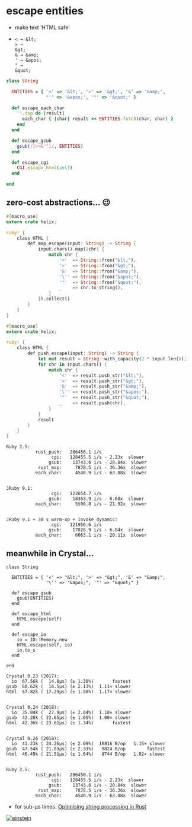 # escape entities

* make text ‘HTML safe’
<!-- .element: class="fragment" -->
* <code class="fragment">&lt; → &amp;lt;&nbsp;&nbsp;<br />&gt; → &amp;gt;&nbsp;&nbsp;<br />&amp; → &amp;amp;&nbsp;<br />&apos; → &amp;apos;<br />&quot; → &amp;quot;</code>


```ruby
class String
```

```ruby
  ENTITIES = { '<' => '&lt;', '>' => '&gt;', '&' => '&amp;',
               "'" => '&apos;', '"' => '&quot;' }

  def escape_each_char
    ''.tap do |result|
      each_char { |char| result << ENTITIES.fetch(char, char) }
    end
  end
```

```ruby
  def escape_gsub
    gsub(/[<>&'"]/, ENTITIES)
  end
```
<!-- .element: class="fragment" -->

```ruby
  def escape_cgi
    CGI.escape_html(self)
  end
```
<!-- .element: class="fragment" -->

```ruby
end
```


## zero-cost abstractions… 😉

```rust
#[macro_use]
extern crate helix;

ruby! {
    class HTML {
        def map_escape(input: String) -> String {
            input.chars().map(|chr| {
                match chr {
                    '<'  => String::from("&lt;"),
                    '>'  => String::from("&gt;"),
                    '&'  => String::from("&amp;"),
                    '\'' => String::from("&apos;"),
                    '"'  => String::from("&quot;"),
                    _    => chr.to_string(),
                }
            }).collect()
        }
    }
}
```


```rust
#[macro_use]
extern crate helix;

ruby! {
    class HTML {
        def push_escape(input: String) -> String {
            let mut result = String::with_capacity(2 * input.len());
            for chr in input.chars() {
                match chr {
                    '<'  => result.push_str("&lt;"),
                    '>'  => result.push_str("&gt;"),
                    '&'  => result.push_str("&amp;"),
                    '\'' => result.push_str("&apos;"),
                    '"'  => result.push_str("&quot;"),
                    _    => result.push(chr),
                }
            }
            result
        }
    }
}
```


```nohighlight
Ruby 2.5:
           rust_push:   286450.1 i/s
                 cgi:   128455.5 i/s - 2.23x  slower
                gsub:    13743.6 i/s - 20.84x  slower
            rust_map:     7878.5 i/s - 36.36x  slower
           each_char:     4540.9 i/s - 63.08x  slower
```

```nohighlight

JRuby 9.1:
                 cgi:   122654.7 i/s
                gsub:    18363.9 i/s - 6.68x  slower
           each_char:     5596.8 i/s - 21.92x  slower
```
<!-- .element: class="fragment" -->

```nohighlight

JRuby 9.1 + 30 s warm-up + invoke dynamic:
                 cgi:   121956.6 i/s
                gsub:    17826.9 i/s - 6.84x  slower
           each_char:     6063.1 i/s - 20.11x  slower
```
<!-- .element: class="fragment" -->


## meanwhile in Crystal…

```crystal
class String
```

```crystal
  ENTITIES = { '<' => "&lt;", '>' => "&gt;", '&' => "&amp;",
               '\'' => "&apos;", '"' => "&quot;" }

  def escape_gsub
    gsub(ENTITIES)
  end
```

```crystal
  def escape_html
    HTML.escape(self)
  end
```
<!-- .element: class="fragment" -->

```crystal
  def escape_io
    io = IO::Memory.new
    HTML.escape(self, io)
    io.to_s
  end
```
<!-- .element: class="fragment" -->

```crystal
end
```


```nohighlight
Crystal 0.23 (2017):
  io  67.56k (  14.8µs) (± 1.38%)       fastest
gsub  60.62k (  16.5µs) (± 2.13%)  1.11× slower
html  57.82k ( 17.29µs) (± 1.58%)  1.17× slower
```

```nohighlight

Crystal 0.24 (2018):
  io  35.84k (  27.9µs) (± 2.84%)  1.18× slower
gsub  42.28k ( 23.65µs) (± 1.05%)  1.00× slower
html  42.36k ( 23.61µs) (± 1.34%)       fastest
```
<!-- .element: class="fragment" -->

```nohighlight

Crystal 0.26 (2018):
  io  41.23k ( 24.26µs) (± 2.09%)  10816 B/op   1.15× slower
gsub  47.54k ( 21.03µs) (± 2.33%)   9824 B/op        fastest
html  46.49k ( 21.51µs) (± 1.64%)   9744 B/op   1.02× slower
```
<!-- .element: class="fragment" -->

```nohighlight

Ruby 2.5:
           rust_push:   286450.1 i/s
                 cgi:   128455.5 i/s - 2.23x  slower
                gsub:    13743.6 i/s - 20.84x  slower
            rust_map:     7878.5 i/s - 36.36x  slower
           each_char:     4540.9 i/s - 63.08x  slower
```
<!-- .element: class="fragment" -->

* <span class="fragment">for sub-µs times: [Optimising string processing in Rust](https://lise-henry.github.io/articles/optimising_strings.html)</span>


[![einstein](img/einstein.png)](https://twitter.com/mustlovedongs/status/867854830106234880)
